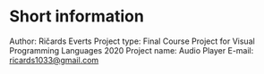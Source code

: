 # Short information
Author: Ričards Everts
Project type: Final Course Project for Visual Programming Languages 2020
Project name: Audio Player
E-mail: ricards1033@gmail.com


